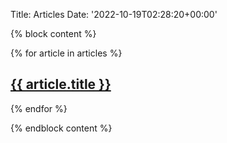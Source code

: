 Title: Articles
Date: '2022-10-19T02:28:20+00:00'

{% block content %}

{% for article in articles %}
    <!-- Post -->
    <div class="title">
      <h2><a href="single.html">{{ article.title }}</a></h2>
      <!-- <p>{{ article.summary }}</p> -->
    </div>
{% endfor %}

{% endblock content %}

